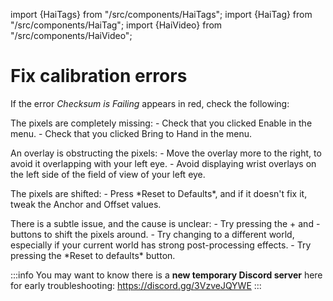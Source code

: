 ﻿---
sidebar_position: 41
---
import {HaiTags} from "/src/components/HaiTags";
import {HaiTag} from "/src/components/HaiTag";
import {HaiVideo} from "/src/components/HaiVideo";

# Fix calibration errors

If the error *Checksum is Failing* appears in red, check the following:

<div className="row">
    <div className="col col--6 margin-bottom--lg">
        <div className="card">
            <div className="card__body">
<HaiVideo src="./img/yEUYgrVMAS-f-MISSING.mp4" autoWidth={false} halfWidth={true} loop={true}></HaiVideo>
<p>
    The pixels are completely missing:
    - Check that you clicked Enable in the menu.
    - Check that you clicked Bring to Hand in the menu.
</p>
            </div>
        </div>
    </div>
    <div className="col col--6 margin-bottom--lg">
        <div className="card">
            <div className="card__body">
<HaiVideo src="./img/yEUYgrVMAS-f-OBSTRUCTED.mp4" autoWidth={false} halfWidth={true} loop={true}></HaiVideo>
<p>
    An overlay is obstructing the pixels:
    - Move the overlay more to the right, to avoid it overlapping with your left eye.
    - Avoid displaying wrist overlays on the left side of the field of view of your left eye.
</p>
            </div>
        </div>
    </div>
    <div className="col col--6 margin-bottom--lg">
        <div className="card">
            <div className="card__body">
<HaiVideo src="./img/yEUYgrVMAS-f-SHIFTED.mp4" autoWidth={false} halfWidth={true} loop={true}></HaiVideo>
<p>
    The pixels are shifted:
    - Press *Reset to Defaults*, and if it doesn't fix it, tweak the Anchor and Offset values.
</p>
            </div>
        </div>
    </div>
    <div className="col col--6 margin-bottom--lg">
        <div className="card">
            <div className="card__body">
<HaiVideo src="./img/yEUYgrVMAS-f-SUBTLE.mp4" autoWidth={false} halfWidth={true} loop={true}></HaiVideo>
<p>
    There is a subtle issue, and the cause is unclear:
    - Try pressing the + and - buttons to shift the pixels around.
    - Try changing to a different world, especially if your current world has strong post-processing effects.
    - Try pressing the *Reset to defaults* button.
</p>
            </div>
        </div>
    </div>
</div>

:::info
You may want to know there is a **new temporary Discord server** here for early troubleshooting:
https://discord.gg/3VzveJQYWE
:::
